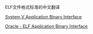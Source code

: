 ELF文件格式标准的中文翻译

[System V Application Binary Interface](http://www.sco.com/developers/gabi/latest/contents.html)

[Oracle - ELF Application Binary Interface](https://docs.oracle.com/cd/E37838_01/html/E36783/glcfv.html#scrolltoc)
